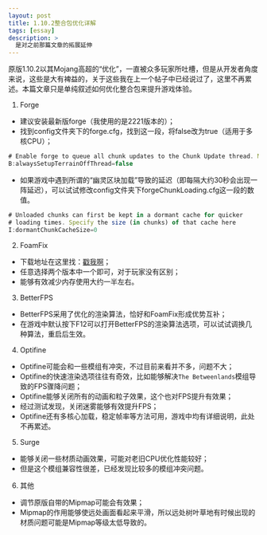 ```yaml
---
layout: post
title: 1.10.2整合包优化详解
tags: [essay]
description: >
  是对之前那篇文章的拓展延伸
---
```


原版1.10.2以其Mojang高超的“优化”，一直被众多玩家所吐槽，但是从开发者角度来说，这些是大有裨益的，关于这些我在上一个帖子中已经说过了，这里不再累述。本篇文章只是单纯叙述如何优化整合包来提升游戏体验。


1. Forge
  * 建议安装最新版forge（我使用的是2221版本的）；
  * 找到config文件夹下的forge.cfg，找到这一段，将false改为true（适用于多核CPU）；
  ``` javascript
  # Enable forge to queue all chunk updates to the Chunk Update thread. May increase FPS significantly, but may also cause weird rendering lag. Not recommended for computers without a significant number of cores available.
  B:alwaysSetupTerrainOffThread=false
  ```
  * 如果游戏中遇到所谓的“幽灵区块加载”导致的延迟（即每隔大约30秒会出现一阵延迟），可以试试修改config文件夹下forgeChunkLoading.cfg这一段的数值。
  ``` javascript
  # Unloaded chunks can first be kept in a dormant cache for quicker
  # loading times. Specify the size (in chunks) of that cache here
  I:dormantChunkCacheSize=0
  ```
2. FoamFix
  * 下载地址在这里找：[戳我啊](http://www.asie.pl/Projects/Minecraft/Mods/FoamFix/)；
  * 任意选择两个版本中一个即可，对于玩家没有区别；
  * 能够有效减少内存使用大约一半左右。

3. BetterFPS
  * BetterFPS采用了优化的渲染算法，恰好和FoamFix形成优势互补；
  * 在游戏中默认按下F12可以打开BetterFPS的渲染算法选项，可以试试调换几种算法，重启后生效。

4. Optifine
  * Optifine可能会和一些模组有冲突，不过目前来看并不多，问题不大；
  * Optifine的快速渲染选项往往有奇效，比如能够解决`The Betweenlands`模组导致的FPS骤降问题；
  * Optifine能够关闭所有的动画和粒子效果，这个也对FPS提升有效果；
  * 经过测试发现，关闭迷雾能够有效提升FPS；
  * Optifine还有多核心加载，稳定帧率等方法可用，游戏中均有详细说明，此处不再累述。

5. Surge
  * 能够关闭一些材质动画效果，可能对老旧CPU优化性能较好；
  * 但是这个模组兼容性很差，已经发现比较多的模组冲突问题。

6. 其他
  * 调节原版自带的Mipmap可能会有效果；
  * Mipmap的作用能够使远处画面看起来平滑，所以远处树叶草地有时候出现的材质问题可能是Mipmap等级太低导致的。

